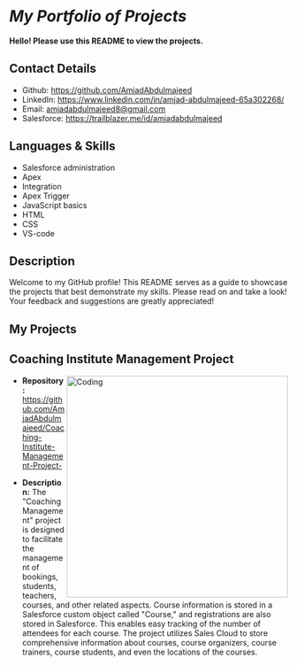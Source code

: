 # *My Portfolio of Projects*

**Hello! Please use this README to view the projects.**

## Contact Details
- Github: https://github.com/AmjadAbdulmajeed
- LinkedIn: https://www.linkedin.com/in/amjad-abdulmajeed-65a302268/
- Email: amjadabdulmajeed8@gmail.com
- Salesforce: https://trailblazer.me/id/amjadabdulmajeed

## Languages & Skills
- Salesforce administration
- Apex
- Integration
- Apex Trigger
- JavaScript basics
- HTML
- CSS
- VS-code

## Description
Welcome to my GitHub profile! 
This README serves as a guide to showcase the projects that best demonstrate my skills. 
Please read on and take a look! Your feedback and suggestions are greatly appreciated!

## My Projects

## Coaching Institute Management Project
<img align="right" alt="Coding" Width="400" src="https://github.com/AmjadAbdulmajeed/PORTFOLIO-OF-PROJECTS/assets/122358461/6f0123bc-ae4c-4311-9b0c-905be42d9484">

- **Repository:** https://github.com/AmjadAbdulmajeed/Coaching-Institute-Management-Project-
  
- **Description:** The "Coaching Management" project is designed to facilitate the management of bookings, students, teachers, courses, and other related aspects. Course information is stored in a Salesforce custom object called "Course," and registrations are also stored in Salesforce. This enables easy tracking of the number of attendees for each course. The project utilizes Sales Cloud to store comprehensive information about courses, course organizers, course trainers, course students, and even the locations of the courses.

 

